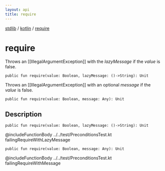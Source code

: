 ```yaml
---
layout: api
title: require
---
```

[stdlib](../index.html) / [kotlin](index.html) / [require](require.html)

# require
Throws an [[IllegalArgumentException]] with the *lazyMessage* if the *value* is false.
```
public fun require(value: Boolean, lazyMessage: ()->String): Unit
```
Throws an [[IllegalArgumentException]] with an optional *message* if the *value* is false.
```
public fun require(value: Boolean, message: Any): Unit
```
## Description
```
public fun require(value: Boolean, lazyMessage: ()->String): Unit
```
@includeFunctionBody ../../test/PreconditionsTest.kt failingRequireWithLazyMessage

```
public fun require(value: Boolean, message: Any): Unit
```
@includeFunctionBody ../../test/PreconditionsTest.kt failingRequireWithMessage

